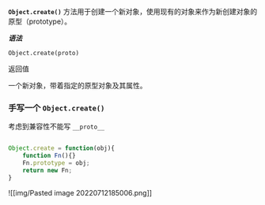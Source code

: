 **`Object.create()`** 方法用于创建一个新对象，使用现有的对象来作为新创建对象的原型（prototype）。

***语法***

```
Object.create(proto)
```

返回值

一个新对象，带着指定的原型对象及其属性。

### 手写一个 `Object.create()`

考虑到兼容性不能写 `__proto__`

```js

Object.create = function(obj){
	function Fn(){}
	Fn.prototype = obj;
	return new Fn;
}
```

![[img/Pasted image 20220712185006.png]]